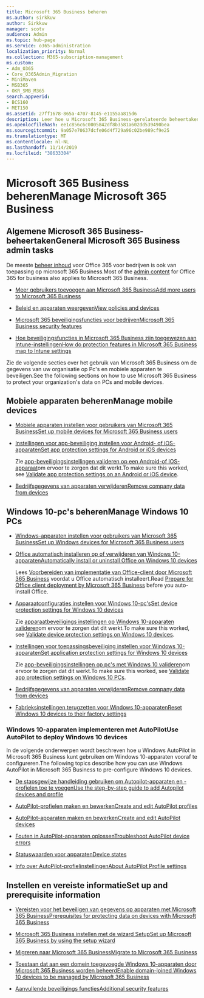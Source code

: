 ```yaml
---
title: Microsoft 365 Business beheren
ms.author: sirkkuw
author: Sirkkuw
manager: scotv
audience: Admin
ms.topic: hub-page
ms.service: o365-administration
localization_priority: Normal
ms.collection: M365-subscription-management
ms.custom:
- Adm_O365
- Core_O365Admin_Migration
- MiniMaven
- MSB365
- OKR_SMB_M365
search.appverid:
- BCS160
- MET150
ms.assetid: 27ff1678-865a-4707-8145-e1155aa815d6
description: Leer hoe u Microsoft 365 Business-gerelateerde beheertaken, mobiele apparaten, Windows 10-Pc's en veel dergelijke taken beheren.
ms.openlocfilehash: ee1c856c6c0005842df8b3581a602dd539490bea
ms.sourcegitcommit: 9a057e70637dcfe06d4f729a96c02be989cf9e25
ms.translationtype: MT
ms.contentlocale: nl-NL
ms.lasthandoff: 11/14/2019
ms.locfileid: "38633304"
---
```

# <a name="manage-microsoft-365-business"></a><span data-ttu-id="bf3e1-103">Microsoft 365 Business beheren</span><span class="sxs-lookup"><span data-stu-id="bf3e1-103">Manage Microsoft 365 Business</span></span>

## <a name="general-microsoft-365-business-admin-tasks"></a><span data-ttu-id="bf3e1-104">Algemene Microsoft 365 Business-beheertaken</span><span class="sxs-lookup"><span data-stu-id="bf3e1-104">General Microsoft 365 Business admin tasks</span></span>

<span data-ttu-id="bf3e1-105">De meeste [beheer inhoud](/Office365/Admin/admin-home.md) voor Office 365 voor bedrijven is ook van toepassing op microsoft 365 Business.</span><span class="sxs-lookup"><span data-stu-id="bf3e1-105">Most of the [admin content](/Office365/Admin/admin-home.md) for Office 365 for business also applies to Microsoft 365 Business.</span></span>

- [<span data-ttu-id="bf3e1-106">Meer gebruikers toevoegen aan Microsoft 365 Business</span><span class="sxs-lookup"><span data-stu-id="bf3e1-106">Add more users to Microsoft 365 Business</span></span>](add-users-m365b.md)
    
- [<span data-ttu-id="bf3e1-107">Beleid en apparaten weergeven</span><span class="sxs-lookup"><span data-stu-id="bf3e1-107">View policies and devices</span></span>](view-policies-and-devices.md)
    
- [<span data-ttu-id="bf3e1-108">Microsoft 365 beveiligingsfuncties voor bedrijven</span><span class="sxs-lookup"><span data-stu-id="bf3e1-108">Microsoft 365 Business security features</span></span>](security-features.md)
    
- [<span data-ttu-id="bf3e1-109">Hoe beveiligingsfuncties in Microsoft 365 Business zijn toegewezen aan Intune-instellingen</span><span class="sxs-lookup"><span data-stu-id="bf3e1-109">How do protection features in Microsoft 365 Business map to Intune settings</span></span>](map-protection-features-to-intune-settings.md)
    
<span data-ttu-id="bf3e1-110">Zie de volgende secties over het gebruik van Microsoft 365 Business om de gegevens van uw organisatie op Pc's en mobiele apparaten te beveiligen.</span><span class="sxs-lookup"><span data-stu-id="bf3e1-110">See the following sections on how to use Microsoft 365 Business to protect your organization's data on PCs and mobile devices.</span></span>
  
## <a name="manage-mobile-devices"></a><span data-ttu-id="bf3e1-111">Mobiele apparaten beheren</span><span class="sxs-lookup"><span data-stu-id="bf3e1-111">Manage mobile devices</span></span>

- [<span data-ttu-id="bf3e1-112">Mobiele apparaten instellen voor gebruikers van Microsoft 365 Business</span><span class="sxs-lookup"><span data-stu-id="bf3e1-112">Set up mobile devices for Microsoft 365 Business users</span></span>](set-up-mobile-devices.md)
    
- [<span data-ttu-id="bf3e1-113">Instellingen voor app-beveiliging instellen voor Android- of iOS-apparaten</span><span class="sxs-lookup"><span data-stu-id="bf3e1-113">Set app protection settings for Android or iOS devices</span></span>](app-protection-settings-for-android-and-ios.md)
    
    <span data-ttu-id="bf3e1-114">Zie [app-beveiligingsinstellingen valideren op een Android-of IOS-apparaat](validate-settings-on-android-or-ios.md)om ervoor te zorgen dat dit werkt.</span><span class="sxs-lookup"><span data-stu-id="bf3e1-114">To make sure this worked, see [Validate app protection settings on an Android or iOS device](validate-settings-on-android-or-ios.md).</span></span> 
    
- [<span data-ttu-id="bf3e1-115">Bedrijfsgegevens van apparaten verwijderen</span><span class="sxs-lookup"><span data-stu-id="bf3e1-115">Remove company data from devices</span></span>](remove-company-data.md)
    
## <a name="manage-windows-10-pcs"></a><span data-ttu-id="bf3e1-116">Windows 10-pc's beheren</span><span class="sxs-lookup"><span data-stu-id="bf3e1-116">Manage Windows 10 PCs</span></span>

- [<span data-ttu-id="bf3e1-117">Windows-apparaten instellen voor gebruikers van Microsoft 365 Business</span><span class="sxs-lookup"><span data-stu-id="bf3e1-117">Set up Windows devices for Microsoft 365 Business users</span></span>](set-up-windows-devices.md)
    
- [<span data-ttu-id="bf3e1-118">Office automatisch installeren op of verwijderen van Windows 10-apparaten</span><span class="sxs-lookup"><span data-stu-id="bf3e1-118">Automatically install or uninstall Office on Windows 10 devices</span></span>](auto-install-or-uninstall-office.md)
    
    <span data-ttu-id="bf3e1-119">Lees [Voorbereiden van implementatie van Office-client door Microsoft 365 Business](prepare-for-office-client-deployment.md) voordat u Office automatisch installeert.</span><span class="sxs-lookup"><span data-stu-id="bf3e1-119">Read [Prepare for Office client deployment by Microsoft 365 Business](prepare-for-office-client-deployment.md) before you auto-install Office.</span></span> 
    
- [<span data-ttu-id="bf3e1-120">Apparaatconfiguraties instellen voor Windows 10-pc's</span><span class="sxs-lookup"><span data-stu-id="bf3e1-120">Set device protection settings for Windows 10 devices</span></span>](protection-settings-for-windows-10-pcs.md)
    
    <span data-ttu-id="bf3e1-121">Zie [apparaatbeveiligings instellingen op Windows 10-apparaten valideren](validate-settings-on-windows-10-pcs.md)om ervoor te zorgen dat dit werkt.</span><span class="sxs-lookup"><span data-stu-id="bf3e1-121">To make sure this worked, see [Validate device protection settings on Windows 10 devices](validate-settings-on-windows-10-pcs.md).</span></span> 
    
- [<span data-ttu-id="bf3e1-122">Instellingen voor toepassingsbeveiliging instellen voor Windows 10-apparaten</span><span class="sxs-lookup"><span data-stu-id="bf3e1-122">Set application protection settings for Windows 10 devices</span></span>](protection-settings-for-windows-10-devices.md)
    
    <span data-ttu-id="bf3e1-123">Zie [app-beveiligingsinstellingen op pc's met Windows 10 valideren](validate-protection-settings-on-windows-10-pcs.md)om ervoor te zorgen dat dit werkt.</span><span class="sxs-lookup"><span data-stu-id="bf3e1-123">To make sure this worked, see [Validate app protection settings on Windows 10 PCs](validate-protection-settings-on-windows-10-pcs.md).</span></span> 
    
- [<span data-ttu-id="bf3e1-124">Bedrijfsgegevens van apparaten verwijderen</span><span class="sxs-lookup"><span data-stu-id="bf3e1-124">Remove company data from devices</span></span>](remove-company-data.md)
    
- [<span data-ttu-id="bf3e1-125">Fabrieksinstellingen terugzetten voor Windows 10-apparaten</span><span class="sxs-lookup"><span data-stu-id="bf3e1-125">Reset Windows 10 devices to their factory settings</span></span>](reset-devices-to-factory-settings.md)
    
### <a name="use-autopilot-to-deploy-windows-10-devices"></a><span data-ttu-id="bf3e1-126">Windows 10-apparaten implementeren met AutoPilot</span><span class="sxs-lookup"><span data-stu-id="bf3e1-126">Use AutoPilot to deploy Windows 10 devices</span></span>

<span data-ttu-id="bf3e1-127">In de volgende onderwerpen wordt beschreven hoe u Windows AutoPilot in Microsoft 365 Business kunt gebruiken om Windows 10-apparaten vooraf te configureren.</span><span class="sxs-lookup"><span data-stu-id="bf3e1-127">The following topics describe how you can use Windows AutoPilot in Microsoft 365 Business to pre-configure Windows 10 devices.</span></span>
  
- [<span data-ttu-id="bf3e1-128">De stapsgewijze handleiding gebruiken om Autopilot-apparaten en -profielen toe te voegen</span><span class="sxs-lookup"><span data-stu-id="bf3e1-128">Use the step-by-step guide to add Autopilot devices and profile</span></span>](add-autopilot-devices-and-profile.md)
    
- [<span data-ttu-id="bf3e1-129">AutoPilot-profielen maken en bewerken</span><span class="sxs-lookup"><span data-stu-id="bf3e1-129">Create and edit AutoPilot profiles</span></span>](create-and-edit-autopilot-profiles.md)
    
- [<span data-ttu-id="bf3e1-130">AutoPilot-apparaten maken en bewerken</span><span class="sxs-lookup"><span data-stu-id="bf3e1-130">Create and edit AutoPilot devices</span></span>](create-and-edit-autopilot-devices.md)
    
- [<span data-ttu-id="bf3e1-131">Fouten in AutoPilot-apparaten oplossen</span><span class="sxs-lookup"><span data-stu-id="bf3e1-131">Troubleshoot AutoPilot device errors</span></span>](troubleshoot-autopilot-errors.md)
    
- [<span data-ttu-id="bf3e1-132">Statuswaarden voor apparaten</span><span class="sxs-lookup"><span data-stu-id="bf3e1-132">Device states</span></span>](device-states.md)
    
- [<span data-ttu-id="bf3e1-133">Info over AutoPilot-profielinstellingen</span><span class="sxs-lookup"><span data-stu-id="bf3e1-133">About AutoPilot Profile settings</span></span>](autopilot-profile-settings.md)
    
## <a name="set-up-and-prerequisite-information"></a><span data-ttu-id="bf3e1-134">Instellen en vereiste informatie</span><span class="sxs-lookup"><span data-stu-id="bf3e1-134">Set up and prerequisite information</span></span>

- [<span data-ttu-id="bf3e1-135">Vereisten voor het beveiligen van gegevens op apparaten met Microsoft 365 Business</span><span class="sxs-lookup"><span data-stu-id="bf3e1-135">Prerequisites for protecting data on devices with Microsoft 365 Business</span></span>](pre-requisites-for-data-protection.md)
    
- [<span data-ttu-id="bf3e1-136">Microsoft 365 Business instellen met de wizard Setup</span><span class="sxs-lookup"><span data-stu-id="bf3e1-136">Set up Microsoft 365 Business by using the setup wizard</span></span>](set-up.md)
    
- [<span data-ttu-id="bf3e1-137">Migreren naar Microsoft 365 Business</span><span class="sxs-lookup"><span data-stu-id="bf3e1-137">Migrate to Microsoft 365 Business</span></span>](migrate-to-microsoft-365-business.md)
    
- [<span data-ttu-id="bf3e1-138">Toestaan dat aan een domein toegevoegde Windows 10-apparaten door Microsoft 365 Business worden beheerd</span><span class="sxs-lookup"><span data-stu-id="bf3e1-138">Enable domain-joined Windows 10 devices to be managed by Microsoft 365 Business</span></span>](manage-windows-devices.md)
    
- [<span data-ttu-id="bf3e1-139">Aanvullende beveiligings functies</span><span class="sxs-lookup"><span data-stu-id="bf3e1-139">Additional security features</span></span>](security-features.md#additional-security-features)
